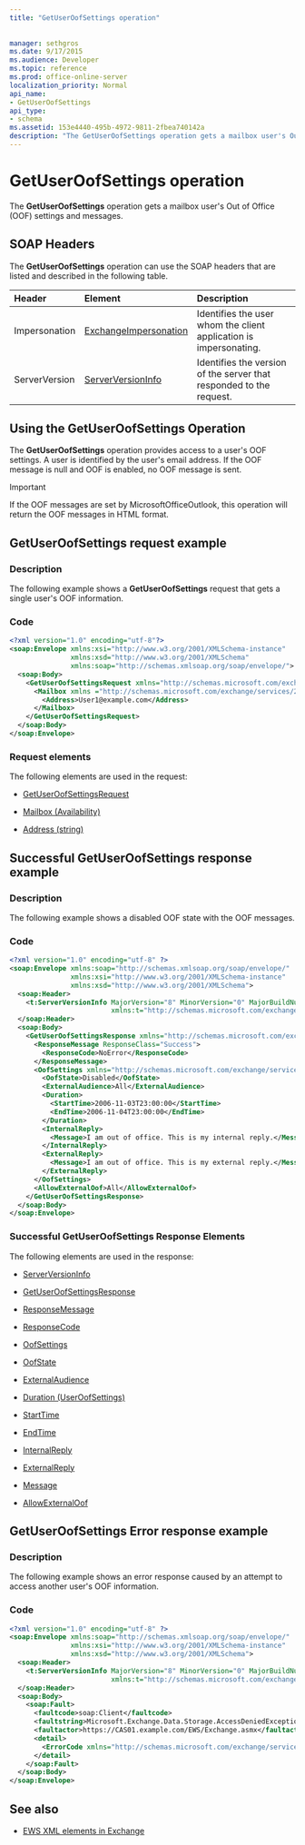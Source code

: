 ```yaml
---
title: "GetUserOofSettings operation"
 
 
manager: sethgros
ms.date: 9/17/2015
ms.audience: Developer
ms.topic: reference
ms.prod: office-online-server
localization_priority: Normal
api_name:
- GetUserOofSettings
api_type:
- schema
ms.assetid: 153e4440-495b-4972-9811-2fbea740142a
description: "The GetUserOofSettings operation gets a mailbox user's Out of Office (OOF) settings and messages."
---
```


# GetUserOofSettings operation

The **GetUserOofSettings** operation gets a mailbox user's Out of Office (OOF) settings and messages. 
  
## SOAP Headers

The **GetUserOofSettings** operation can use the SOAP headers that are listed and described in the following table. 
  
|**Header**|**Element**|**Description**|
|:-----|:-----|:-----|
|Impersonation  <br/> |[ExchangeImpersonation](exchangeimpersonation.md) <br/> |Identifies the user whom the client application is impersonating.  <br/> |
|ServerVersion  <br/> |[ServerVersionInfo](serverversioninfo.md) <br/> |Identifies the version of the server that responded to the request.  <br/> |
   
## Using the GetUserOofSettings Operation

The **GetUserOofSettings** operation provides access to a user's OOF settings. A user is identified by the user's email address. If the OOF message is null and OOF is enabled, no OOF message is sent. 
  
> [!IMPORTANT]
> If the OOF messages are set by MicrosoftOfficeOutlook, this operation will return the OOF messages in HTML format. 
  
## GetUserOofSettings request example

### Description

The following example shows a **GetUserOofSettings** request that gets a single user's OOF information. 
  
### Code

```XML
<?xml version="1.0" encoding="utf-8"?>
<soap:Envelope xmlns:xsi="http://www.w3.org/2001/XMLSchema-instance" 
               xmlns:xsd="http://www.w3.org/2001/XMLSchema" 
               xmlns:soap="http://schemas.xmlsoap.org/soap/envelope/">
  <soap:Body>
    <GetUserOofSettingsRequest xmlns="http://schemas.microsoft.com/exchange/services/2006/messages">
      <Mailbox xmlns ="http://schemas.microsoft.com/exchange/services/2006/types">
        <Address>User1@example.com</Address>
      </Mailbox>
    </GetUserOofSettingsRequest>
  </soap:Body>
</soap:Envelope>
```

### Request elements

The following elements are used in the request:
  
- [GetUserOofSettingsRequest](getuseroofsettingsrequest.md)
    
- [Mailbox (Availability)](mailbox-availability.md)
    
- [Address (string)](address-string.md)
    
## Successful GetUserOofSettings response example

### Description

The following example shows a disabled OOF state with the OOF messages.
  
### Code

```XML
<?xml version="1.0" encoding="utf-8" ?>
<soap:Envelope xmlns:soap="http://schemas.xmlsoap.org/soap/envelope/" 
               xmlns:xsi="http://www.w3.org/2001/XMLSchema-instance" 
               xmlns:xsd="http://www.w3.org/2001/XMLSchema">
  <soap:Header>
    <t:ServerVersionInfo MajorVersion="8" MinorVersion="0" MajorBuildNumber="685" MinorBuildNumber="8" 
                         xmlns:t="http://schemas.microsoft.com/exchange/services/2006/types" />
  </soap:Header>
  <soap:Body>
    <GetUserOofSettingsResponse xmlns="http://schemas.microsoft.com/exchange/services/2006/messages">
      <ResponseMessage ResponseClass="Success">
        <ResponseCode>NoError</ResponseCode>
      </ResponseMessage>
      <OofSettings xmlns="http://schemas.microsoft.com/exchange/services/2006/types">
        <OofState>Disabled</OofState>
        <ExternalAudience>All</ExternalAudience>
        <Duration>
          <StartTime>2006-11-03T23:00:00</StartTime>
          <EndTime>2006-11-04T23:00:00</EndTime>
        </Duration>
        <InternalReply>
          <Message>I am out of office. This is my internal reply.</Message>
        </InternalReply>
        <ExternalReply>
          <Message>I am out of office. This is my external reply.</Message>
        </ExternalReply>
      </OofSettings>
      <AllowExternalOof>All</AllowExternalOof>
    </GetUserOofSettingsResponse>
  </soap:Body>
</soap:Envelope>
```

### Successful GetUserOofSettings Response Elements

The following elements are used in the response:
  
- [ServerVersionInfo](serverversioninfo.md)
    
- [GetUserOofSettingsResponse](getuseroofsettingsresponse.md)
    
- [ResponseMessage](responsemessage.md)
    
- [ResponseCode](responsecode.md)
    
- [OofSettings](oofsettings.md)
    
- [OofState](oofstate.md)
    
- [ExternalAudience](externalaudience.md)
    
- [Duration (UserOofSettings)](duration-useroofsettings.md)
    
- [StartTime](starttime.md)
    
- [EndTime](endtime.md)
    
- [InternalReply](internalreply.md)
    
- [ExternalReply](externalreply.md)
    
- [Message](message-ex15websvcsotherref.md)
    
- [AllowExternalOof](allowexternaloof.md)
    
## GetUserOofSettings Error response example

### Description

The following example shows an error response caused by an attempt to access another user's OOF information.
  
### Code

```XML
<?xml version="1.0" encoding="utf-8" ?>
<soap:Envelope xmlns:soap="http://schemas.xmlsoap.org/soap/envelope/" 
               xmlns:xsi="http://www.w3.org/2001/XMLSchema-instance" 
               xmlns:xsd="http://www.w3.org/2001/XMLSchema">
  <soap:Header>
    <t:ServerVersionInfo MajorVersion="8" MinorVersion="0" MajorBuildNumber="685" MinorBuildNumber="8" 
                         xmlns:t="http://schemas.microsoft.com/exchange/services/2006/types" />
  </soap:Header>
  <soap:Body>
    <soap:Fault>
      <faultcode>soap:Client</faultcode>
      <faultstring>Microsoft.Exchange.Data.Storage.AccessDeniedException: User is not mailbox owner. User = S-1-5-21-3642464542-282065186-3871681729-1155, MailboxGuid = S-1-5-21-3642464542-282065186-3871681729-1156 ---> User is not mailbox owner. </faultstring>
      <faultactor>https://CAS01.example.com/EWS/Exchange.asmx</faultactor>
      <detail>
        <ErrorCode xmlns="http://schemas.microsoft.com/exchange/services/2006/messages">-2146233088</ErrorCode>
      </detail>
    </soap:Fault>
  </soap:Body>
</soap:Envelope>
```

## See also



- [EWS XML elements in Exchange](ews-xml-elements-in-exchange.md)

